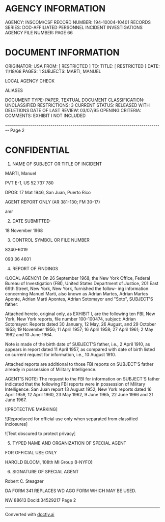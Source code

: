 # AGENCY INFORMATION

AGENCY: INSCOM/CSF
RECORD NUMBER: 194-10004-10401
RECORDS SERIES: DOD-AFFILIATED PERSONNEL INCIDENT INVESTIGATIONS
AGENCY FILE NUMBER: PAGE 66

# DOCUMENT INFORMATION

ORIGINATOR: USA
FROM: [ RESTRICTED ]
TO:
TITLE: [ RESTRICTED ]
DATE: 11/18/68
PAGES: 1
SUBJECTS: MARTI, MANUEL

LOCAL AGENCY CHECK

ALIASES

DOCUMENT TYPE: PAPER, TEXTUAL DOCUMENT
CLASSIFICATION: UNCLASSIFIED
RESTRICTIONS: 3
CURRENT STATUS: RELEASED WITH DELETIONS
DATE OF LAST REVIEW: 03/07/95
OPENING CRITERIA:
COMMENTS: EXHIBIT I NOT INCLUDED


-------------------------------------------------------------------------------- Page 2

# CONFIDENTIAL

1.  NAME OF SUBJECT OR TITLE OF INCIDENT

MARTI, Manuel

PVT E-1, US 52 737 780

DPOB: 17 Mat 1946, San Juan, Puerto Rico

AGENT REPORT ONLY
(AR 381-130; FM 30-17)

amr

2.  DATE SUBMITTED-

18 November 1968

3.  CONTROL SYMBOL OR FILE NUMBER

8240-6019

093 36 4601

4.  REPORT OF FINDINGS

(LOCAL AGENCY) On 26 September 1968, the New York Office,
Federal Bureau of Investigation (FBI), United States Department of
Justice, 201 East 69th Street, New York, New York, furnished the follow-
ing information concerning Manuel Marti, also known as Adrian Martes,
Adrian Martes Aponte, Adrian Marti Apontes, Adrian Sotomayor and "Soto",
SUBJECT'S father:

Attached hereto, original only, as EXHIBIT I, are the
following ten FBI, New York, New York reports, file number 100-100474,
subject: Adrian Sotomayor: Reports dated 30 January, 12 May, 26 August,
and 29 October 1953; 19 November 1956; 11 April 1957; 16 April 1958;
27 April 1961; 2 May 1962 and 10 June 1964.

Note is made of the birth date of SUBJECT'S father, i.e.,
2 April 1910, as appears in report dated 11 April 1957, as compared with
date of birth listed on current request for information, i.e., 10 August
1910.

Attached reports are additional to those FBI reports on SUBJECT'S
father already in possession of Military Intelligence.

AGENT'S NOTE: The request to the FBI for information on SUBJECT'S
father indicated that the following FBI reports were in possession of
Military Intelligence: San Juan report 13 August 1952; New York reports
dated 16 April 1959, 12 April 1960, 23 May 1962, 9 June 1965, 22 June 1966
and 21 June 1967.

![PROTECTIVE MARKING]

![Reproduced for official use only when separated from classified inclosures]

![Text obscured to protect privacy]

5.  TYPED NAME AND ORGANIZATION OF SPECIAL AGENT

FOR OFFICIAL USE ONLY

HAROLD BLOOM, 108th MI Group (I-NYFO)

6.  SIGNATURE OF SPECIAL AGENT

Robert C. Steagzer

DA FORM 341
REPLACES WD AGO FORM WHICH MAY BE USED.

NW 88613 Docld:34529217 Page 2


---
Converted with [doctly.ai](https://doctly.ai)